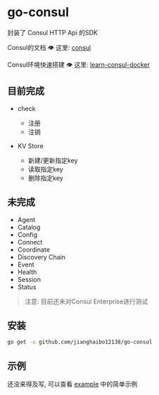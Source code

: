 # go-consul

封装了 Consul HTTP Api 的SDK

Consul的文档 👁 这里: [consul](https://www.consul.io/api-docs)

Consul环境快速搭建 👁 这里: [learn-consul-docker](https://github.com/hashicorp/learn-consul-docker)

## 目前完成

- check
    - 注册
    - 注销

- KV Store
    - 新建/更新指定key
    - 读取指定key
    - 删除指定key

## 未完成

- Agent
- Catalog
- Config
- Connect
- Coordinate
- Discovery Chain
- Event
- Health
- Session
- Status

> 注意: 目前还未对Consul Enterprise进行测试

## 安装
```bash
go get -u github.com/jianghaibo12138/go-consul
```

## 示例
还没来得及写, 可以查看 [example](https://github.com/jianghaibo12138/go-consul/tree/main/examples) 中的简单示例